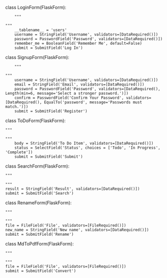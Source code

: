 class LoginForm(FlaskForm):
	
        """

	"""
        __tablename__ = 'users'
        username = StringField('Username', validators=[DataRequired()])
        password = PasswordField('Password', validators=[DataRequired()])
        remember_me = BooleanField('Remember Me', default=False)
        submit = SubmitField('Log In')

class SignupForm(FlaskForm):

        """

	"""
        username = StringField('Username', validators=[DataRequired()])
        email = StringField('Email', validators=[DataRequired()])
        password = PasswordField('Password', validators=[DataRequired(), Length(min=6, message='Select a stronger password.')])
        confirm = PasswordField('Confirm Your Password', validators=[DataRequired(), EqualTo('password', message='Passwords must match.')])
        submit = SubmitField('Register')

class ToDoForm(FlaskForm):
       
	"""

	"""
        body = StringField('To Do Item', validators=[DataRequired()])
        status = SelectField('Status', choices = ['Todo', 'In Progress', 'Complete'])
        submit = SubmitField('Submit')

class SearchForm(FlaskForm):
       
	"""

	"""
	result = StringField('Result', validators=[DataRequired()])
	submit = SubmitField('Search')

class RenameForm(FlaskForm):

	"""

	"""			
	file = FileField('File', validators=[FileRequired()])
	new_name = StringField('New name', validators=[DataRequired()])	
	submit = SubmitField('Rename')

class MdToPdfForm(FlaskForm):

	"""

	"""
	file = FileField('File', validators=[FileRequired()])	
	submit = SubmitField('Convert')




